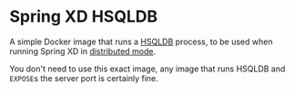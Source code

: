 # Spring XD HSQLDB
A simple Docker image that runs a [HSQLDB](http://hsqldb.org/) process, to be used when running Spring XD in [distributed mode](http://docs.spring.io/spring-xd/docs/1.0.0.BUILD-SNAPSHOT/reference/html/#running-distributed-mode).

You don't need to use this exact image, any image that runs HSQLDB and `EXPOSE`s the server port is certainly fine.